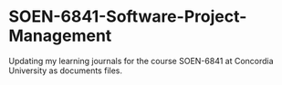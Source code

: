 # SOEN-6841-Software-Project-Management

Updating my learning journals for the course SOEN-6841 at Concordia University as documents files.
